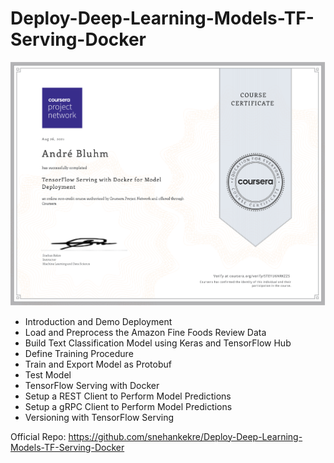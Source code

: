 # Deploy-Deep-Learning-Models-TF-Serving-Docker

![Alt Image text](https://github.com/AndreBluhm/Project_Deploy-TensorFlow-Serving-Docker/blob/main/Coursera_TensorFlow-Serving-with-Docker-for-Model-Deployment.png?raw=true)

- Introduction and Demo Deployment
- Load and Preprocess the Amazon Fine Foods Review Data
- Build Text Classification Model using Keras and TensorFlow Hub
- Define Training Procedure
- Train and Export Model as Protobuf
- Test Model
- TensorFlow Serving with Docker
- Setup a REST Client to Perform Model Predictions
- Setup a gRPC Client to Perform Model Predictions
- Versioning with TensorFlow Serving

Official Repo:
https://github.com/snehankekre/Deploy-Deep-Learning-Models-TF-Serving-Docker
